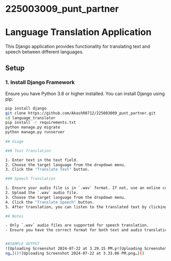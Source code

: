 # 225003009_punt_partner 
# Language Translation Application

This Django application provides functionality for translating text and speech between different languages. 

## Setup

### 1. Install Django Framework

Ensure you have Python 3.8 or higher installed. You can install Django using pip:

```bash
pip install django
git clone https://github.com/AkashR0712/225003009_punt_partner.git
cd language_translator
pip install -r requirements.txt 
python manage.py migrate
python manage.py runserver
 
## Usage

### Text Translation

1. Enter text in the text field.
2. Choose the target language from the dropdown menu.
3. Click the "Translate Text" button.

### Speech Translation

1. Ensure your audio file is in `.wav` format. If not, use an online converter to convert it to `.wav`.
2. Upload the `.wav` audio file.
3. Choose the target language from the dropdown menu.
4. Click the "Translate Speech" button.
5. After translation, you can listen to the translated text by clicking the "Play Translated Text" button.

## Notes

- Only `.wav` audio files are supported for speech translation.
- Ensure you have the correct format for both text and audio translations.


##SAMPLE OUTPUT
![Uploading Screenshot 2024-07-22 at 3.29.15 PM.p![Uploading Screenshot 2024-07-22 at 3.32.33 PM.png…]()
ng…]()![Uploading Screenshot 2024-07-22 at 3.33.06 PM.png…]()



